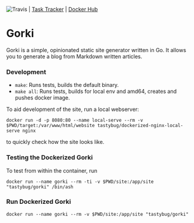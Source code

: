 ![Travis](https://travis-ci.com/tastybug/gorki.svg?branch=master&status=unknown) | [Task Tracker](./todo.diff) | [Docker Hub](https://hub.docker.com/repository/docker/tastybug/gorki)

# Gorki

Gorki is a simple, opinionated static site generator written in Go. It allows you to generate a blog from Markdown written articles.

### Development

* `make`: Runs tests, builds the default binary.
* `make all`: Runs tests, builds for local env and amd64, creates and pushes docker image.

To aid development of the site, run a local webserver: 
```shell script
docker run -d -p 8080:80 --name local-serve --rm -v $PWD/target:/var/www/html/website tastybug/dockerized-nginx-local-serve nginx
```
to quickly check how the site looks like.

### Testing the Dockerized Gorki
To test from within the container, run
```shell script
docker run --name gorki --rm -ti -v $PWD/site:/app/site "tastybug/gorki" /bin/ash
```

### Run Dockerized Gorki
```shell script
docker run --name gorki --rm -v $PWD/site:/app/site "tastybug/gorki"
```
